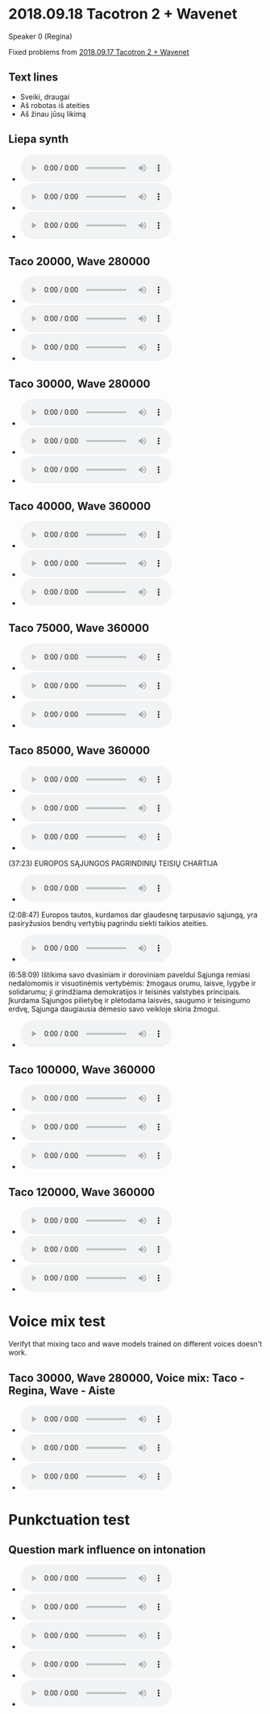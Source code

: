 # 2018.09.18 Tacotron 2 + Wavenet

Speaker 0 (Regina)

Fixed problems from [2018.09.17 Tacotron 2 + Wavenet](taco_wave_0.md)

## Text lines

- Sveiki, draugai
- Aš robotas iš ateities
- Aš žinau jūsų likimą

## Liepa synth

- <audio controls="controls" ><source src="./experiment/liepa_utteerances/0.wav" autoplay/>Your browser does not support the audio element\.</audio>
- <audio controls="controls" ><source src="./experiment/liepa_utteerances/1.wav" autoplay/>Your browser does not support the audio element\.</audio>
- <audio controls="controls" ><source src="./experiment/liepa_utteerances/2.wav" autoplay/>Your browser does not support the audio element\.</audio>

## Taco 20000, Wave 280000

- <audio controls="controls" ><source src="./experiment/taco_wave_2018.09.18/taco_20k_wave_280k/0.wav" autoplay/>Your browser does not support the audio element\.</audio>
- <audio controls="controls" ><source src="./experiment/taco_wave_2018.09.18/taco_20k_wave_280k/1.wav" autoplay/>Your browser does not support the audio element\.</audio>
- <audio controls="controls" ><source src="./experiment/taco_wave_2018.09.18/taco_20k_wave_280k/2.wav" autoplay/>Your browser does not support the audio element\.</audio>


## Taco 30000, Wave 280000

- <audio controls="controls" ><source src="./experiment/taco_wave_2018.09.18/taco_30k_wave_280k/0.wav" autoplay/>Your browser does not support the audio element\.</audio>
- <audio controls="controls" ><source src="./experiment/taco_wave_2018.09.18/taco_30k_wave_280k/1.wav" autoplay/>Your browser does not support the audio element\.</audio>
- <audio controls="controls" ><source src="./experiment/taco_wave_2018.09.18/taco_30k_wave_280k/2.wav" autoplay/>Your browser does not support the audio element\.</audio>


## Taco 40000, Wave 360000

- <audio controls="controls" ><source src="./experiment/taco_wave_2018.09.18/taco_40k_wave_360k/0.wav" autoplay/>Your browser does not support the audio element\.</audio>
- <audio controls="controls" ><source src="./experiment/taco_wave_2018.09.18/taco_40k_wave_360k/1.wav" autoplay/>Your browser does not support the audio element\.</audio>
- <audio controls="controls" ><source src="./experiment/taco_wave_2018.09.18/taco_40k_wave_360k/2.wav" autoplay/>Your browser does not support the audio element\.</audio>


## Taco 75000, Wave 360000

- <audio controls="controls" ><source src="./experiment/taco_wave_2018.09.19/taco_75k_wave_360k/0.wav" autoplay/>Your browser does not support the audio element\.</audio>
- <audio controls="controls" ><source src="./experiment/taco_wave_2018.09.19/taco_75k_wave_360k/1.wav" autoplay/>Your browser does not support the audio element\.</audio>
- <audio controls="controls" ><source src="./experiment/taco_wave_2018.09.19/taco_75k_wave_360k/2.wav" autoplay/>Your browser does not support the audio element\.</audio>


## Taco 85000, Wave 360000

- <audio controls="controls" ><source src="./experiment/taco_wave_2018.09.19/taco_85k_wave_360k/0.wav" autoplay/>Your browser does not support the audio element\.</audio>
- <audio controls="controls" ><source src="./experiment/taco_wave_2018.09.19/taco_85k_wave_360k/1.wav" autoplay/>Your browser does not support the audio element\.</audio>
- <audio controls="controls" ><source src="./experiment/taco_wave_2018.09.19/taco_85k_wave_360k/2.wav" autoplay/>Your browser does not support the audio element\.</audio>

(37:23) EUROPOS SĄJUNGOS PAGRINDINIŲ TEISIŲ CHARTIJA
- <audio controls="controls" ><source src="./experiment/taco_wave_2018.09.19/taco_85k_wave_360k/3.wav" autoplay/>Your browser does not support the audio element\.</audio>

(2:08:47) Europos tautos, kurdamos dar glaudesnę tarpusavio sąjungą, yra pasiryžusios bendrų vertybių pagrindu siekti taikios ateities.
- <audio controls="controls" ><source src="./experiment/taco_wave_2018.09.19/taco_85k_wave_360k/4.wav" autoplay/>Your browser does not support the audio element\.</audio>

(6:58:09) Ištikima savo dvasiniam ir doroviniam paveldui Sąjunga remiasi nedalomomis ir visuotinėmis vertybėmis: žmogaus orumu, laisve, lygybe ir solidarumu; ji grindžiama demokratijos ir teisinės valstybės principais. Įkurdama Sąjungos pilietybę ir plėtodama laisvės, saugumo ir teisingumo erdvę, Sąjunga daugiausia dėmesio savo veikloje skiria žmogui.
- <audio controls="controls" ><source src="./experiment/taco_wave_2018.09.19/taco_85k_wave_360k/5.wav" autoplay/>Your browser does not support the audio element\.</audio>

## Taco 100000, Wave 360000

- <audio controls="controls" ><source src="./experiment/taco_wave_2018.09.20/taco_100k_wave_360k/0.wav" autoplay/>Your browser does not support the audio element\.</audio>
- <audio controls="controls" ><source src="./experiment/taco_wave_2018.09.20/taco_100k_wave_360k/1.wav" autoplay/>Your browser does not support the audio element\.</audio>
- <audio controls="controls" ><source src="./experiment/taco_wave_2018.09.20/taco_100k_wave_360k/2.wav" autoplay/>Your browser does not support the audio element\.</audio>

## Taco 120000, Wave 360000

- <audio controls="controls" ><source src="./experiment/taco_wave_2018.09.20/taco_120k_wave_360k/0.wav" autoplay/>Your browser does not support the audio element\.</audio>
- <audio controls="controls" ><source src="./experiment/taco_wave_2018.09.20/taco_120k_wave_360k/1.wav" autoplay/>Your browser does not support the audio element\.</audio>
- <audio controls="controls" ><source src="./experiment/taco_wave_2018.09.20/taco_120k_wave_360k/2.wav" autoplay/>Your browser does not support the audio element\.</audio>


# Voice mix test

Verifyt that mixing taco and wave models trained on different voices doesn't work.

## Taco 30000, Wave 280000, Voice mix: Taco - Regina, Wave - Aiste

- <audio controls="controls" ><source src="./experiment/taco_wave_2018.09.18/taco_30k_wave_280k_voice_taco_Regina_wave_Aiste/0.wav" autoplay/>Your browser does not support the audio element\.</audio>
- <audio controls="controls" ><source src="./experiment/taco_wave_2018.09.18/taco_30k_wave_280k_voice_taco_Regina_wave_Aiste/1.wav" autoplay/>Your browser does not support the audio element\.</audio>
- <audio controls="controls" ><source src="./experiment/taco_wave_2018.09.18/taco_30k_wave_280k_voice_taco_Regina_wave_Aiste/2.wav" autoplay/>Your browser does not support the audio element\.</audio>


# Punkctuation test

## Question mark influence on intonation

- <audio controls="controls" ><source src="./experiment/taco_wave_2018.09.21/taco_120k_wave_360k/0.wav" autoplay/>Your browser does not support the audio element\.</audio>
- <audio controls="controls" ><source src="./experiment/taco_wave_2018.09.21/taco_120k_wave_360k/1.wav" autoplay/>Your browser does not support the audio element\.</audio>
- <audio controls="controls" ><source src="./experiment/taco_wave_2018.09.21/taco_120k_wave_360k/2.wav" autoplay/>Your browser does not support the audio element\.</audio>
- <audio controls="controls" ><source src="./experiment/taco_wave_2018.09.21/taco_120k_wave_360k/3.wav" autoplay/>Your browser does not support the audio element\.</audio>
- <audio controls="controls" ><source src="./experiment/taco_wave_2018.09.21/taco_120k_wave_360k/4.wav" autoplay/>Your browser does not support the audio element\.</audio>





